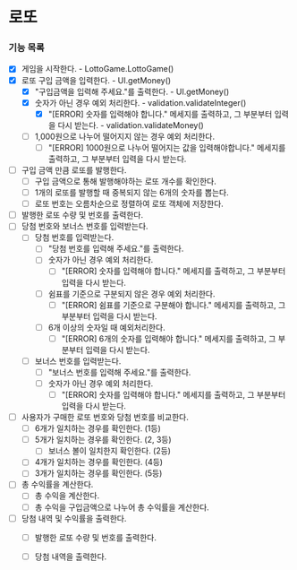 로또
====

### 기능 목록
- [x] 게임을 시작한다. - LottoGame.LottoGame()
- [x] 로또 구입 금액을 입력한다. - UI.getMoney()
  - [x] "구입금액을 입력해 주세요."를 출력한다. - UI.getMoney()
  - [x] 숫자가 아닌 경우 예외 처리한다. - validation.validateInteger()
    - [x] "[ERROR] 숫자를 입력해야 합니다." 메세지를 출력하고, 그 부분부터 입력을 다시 받는다. - validation.validateMoney()
  - [ ] 1,000원으로 나누어 떨어지지 않는 경우 예외 처리한다.
    - [ ] "[ERROR] 1000원으로 나누어 떨어지는 값을 입력해야합니다." 메세지를 출력하고, 그 부분부터 입력을 다시 받는다.
- [ ] 구입 금액 만큼 로또를 발행한다.
  - [ ] 구입 금액으로 통해 발행해야하는 로또 개수를 확인한다.
  - [ ] 1개의 로또를 발행할 때 중복되지 않는 6개의 숫자를 뽑는다.
  - [ ] 로또 번호는 오름차순으로 정렬하여 로또 객체에 저장한다.
- [ ] 발행한 로또 수량 및 번호를 출력한다.
- [ ] 당첨 번호와 보너스 번호를 입력받는다.
  - [ ] 당첨 번호를 입력받는다. 
    - [ ] "당첨 번호를 입력해 주세요."를 출력한다.
    - [ ] 숫자가 아닌 경우 예외 처리한다.
        - [ ] "[ERROR] 숫자를 입력해야 합니다." 메세지를 출력하고, 그 부분부터 입력을 다시 받는다.
    - [ ] 쉼표를 기준으로 구분되지 않은 경우 예외 처리한다.
      - [ ] "[ERROR] 쉼표를 기준으로 구분해야 합니다." 메세지를 출력하고, 그 부분부터 입력을 다시 받는다.
    - [ ] 6개 이상의 숫자일 때 예외처리한다. 
      - [ ] "[ERROR] 6개의 숫자를 입력해야 합니다." 메세지를 출력하고, 그 부분부터 입력을 다시 받는다.
  - [ ] 보너스 번호를 입력받는다.
    - [ ] "보너스 번호를 입력해 주세요."를 출력한다.
    - [ ] 숫자가 아닌 경우 예외 처리한다.
      - [ ] "[ERROR] 숫자를 입력해야 합니다." 메세지를 출력하고, 그 부분부터 입력을 다시 받는다.
- [ ] 사용자가 구매한 로또 번호와 당첨 번호를 비교한다.
  - [ ] 6개가 일치하는 경우를 확인한다. (1등)
  - [ ] 5개가 일치하는 경우를 확인한다. (2, 3등)
    - [ ] 보너스 볼이 일치한지 확인한다. (2등)
  - [ ] 4개가 일치하는 경우를 확인한다. (4등)
  - [ ] 3개가 일치하는 경우를 확인한다. (5등)
- [ ] 총 수익률을 계산한다.
  - [ ] 총 수익을 계산한다.
  - [ ] 총 수익을 구입금액으로 나누어 총 수익률을 계산한다. 
- [ ] 당첨 내역 및 수익률을 출력한다.
  - [ ] 발행한 로또 수량 및 번호를 출력한다.
  - [ ] 당첨 내역을 출력한다.

  